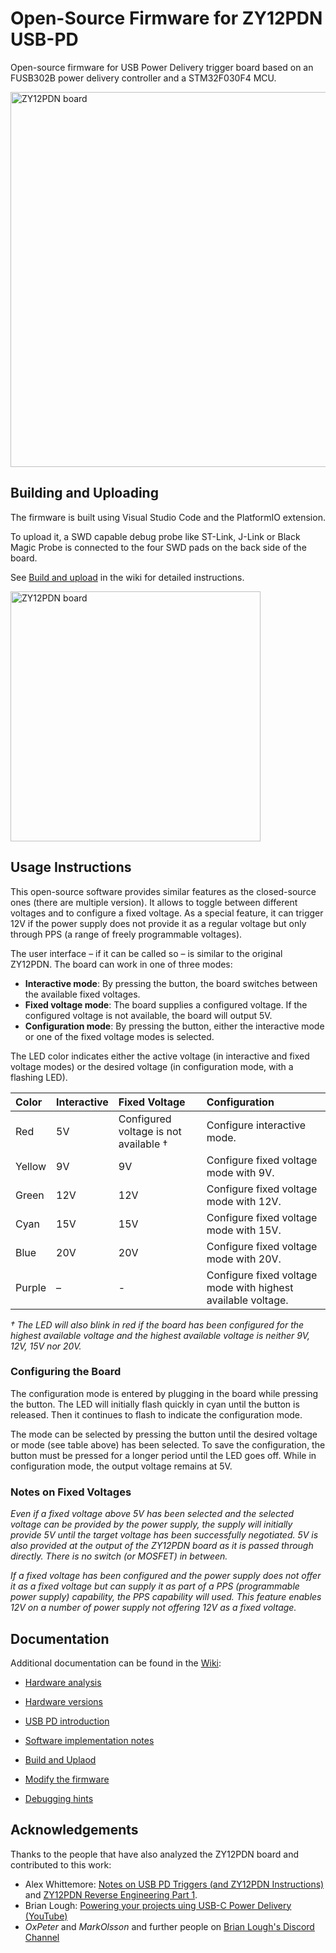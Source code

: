 # Open-Source Firmware for ZY12PDN USB-PD

Open-source firmware for USB Power Delivery trigger board based on an FUSB302B power delivery controller and a STM32F030F4 MCU.

<img src="doc/board.png" alt="ZY12PDN board" width="600">


## Building and Uploading

The firmware is built using Visual Studio Code and the PlatformIO extension.

To upload it, a SWD capable debug probe like ST-Link, J-Link or Black Magic Probe is connected to the four SWD pads on the back side of the board.

See [Build and upload](https://github.com/manuelbl/zy12pdn-oss/wiki/Build-and-upload) in the wiki for detailed instructions.

<img src="doc/swd.png" alt="ZY12PDN board" width="400">


## Usage Instructions

This open-source software provides similar features as the closed-source ones (there are multiple version). It allows to toggle between different voltages and to configure a fixed voltage. As a special feature, it can trigger 12V if the power supply does not provide it as a regular voltage but only through PPS (a range of freely programmable voltages).

The user interface – if it can be called so – is similar to the original ZY12PDN. The board can work in one of three modes:

- **Interactive mode**: By pressing the button, the board switches between the available fixed voltages.
- **Fixed voltage mode**: The board supplies a configured voltage. If the configured voltage is not available, the board will output 5V.
- **Configuration mode**: By pressing the button, either the interactive mode or one of the fixed voltage modes is selected.

The LED color indicates either the active voltage (in interactive and fixed voltage modes) or the desired voltage (in configuration mode, with a flashing LED).


| Color  | Interactive | Fixed Voltage | Configuration |
| :----- | :-- | :-- | :-- |
| Red    | 5V  | Configured voltage is not available † | Configure interactive mode. |
| Yellow | 9V  | 9V  | Configure fixed voltage mode with 9V. |
| Green  | 12V | 12V | Configure fixed voltage mode with 12V. |
| Cyan   | 15V | 15V | Configure fixed voltage mode with 15V. |
| Blue   | 20V | 20V | Configure fixed voltage mode with 20V. |
| Purple | –   | -   | Configure fixed voltage mode with highest available voltage. |


*† The LED will also blink in red if the board has been configured for the highest available voltage and the highest available voltage is neither 9V, 12V, 15V nor 20V.*


### Configuring the Board

The configuration mode is entered by plugging in the board while pressing the button. The LED will initially flash quickly in cyan until the button is released. Then it continues to flash to indicate the configuration mode.

The mode can be selected by pressing the button until the desired voltage or mode (see table above) has been selected. To save the configuration, the button must be pressed for a longer period until the LED goes off. While in configuration mode, the output voltage remains at 5V.

### Notes on Fixed Voltages

*Even if a fixed voltage above 5V has been selected and the selected voltage can be provided by the power supply, the supply will initially provide 5V until the target voltage has been successfully negotiated. 5V is also provided at the output of the ZY12PDN board as it is passed through directly. There is no switch (or MOSFET) in between.*

*If a fixed voltage has been configured and the power supply does not offer it as a fixed voltage but can supply it as part of a PPS (programmable power supply) capability, the PPS capability will used. This feature enables 12V on a number of power supply not offering 12V as a fixed voltage.*


## Documentation

Additional documentation can be found in the [Wiki](https://github.com/manuelbl/zy12pdn-oss/wiki/Hardware-versions):

- [Hardware analysis](https://github.com/manuelbl/zy12pdn-oss/wiki/Hardware-analysis)

- [Hardware versions](https://github.com/manuelbl/zy12pdn-oss/wiki/Hardware-versions)

- [USB PD introduction](https://github.com/manuelbl/zy12pdn-oss/wiki/USB-PD-introduction)

- [Software implementation notes](https://github.com/manuelbl/zy12pdn-oss/wiki/Implementation-notes)

- [Build and Uplaod](https://github.com/manuelbl/zy12pdn-oss/wiki/Build-and-upload)

- [Modify the firmware](https://github.com/manuelbl/zy12pdn-oss/wiki/Modify-the-firmware)

- [Debugging hints](https://github.com/manuelbl/zy12pdn-oss/wiki/Debugging-hints)


## Acknowledgements

Thanks to the people that have also analyzed the ZY12PDN board and contributed to this work:

- Alex Whittemore: [Notes on USB PD Triggers (and ZY12PDN Instructions)](https://www.alexwhittemore.com/notes-on-usb-pd-triggers-and-zy12pdn-instructions/) and [ZY12PDN Reverse Engineering Part 1](https://www.alexwhittemore.com/zy12pdn-reverse-engineering-part-1/).
- Brian Lough: [Powering your projects uing USB-C Power Delivery (YouTube)](https://www.youtube.com/watch?v=iumAnPiQSj8)
- *OxPeter* and *MarkOlsson* and further people on [Brian Lough's Discord Channel](https://discord.gg/nnezpvq)

